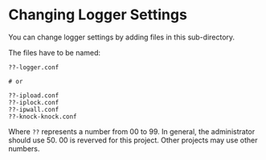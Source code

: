 
# Changing Logger Settings

You can change logger settings by adding files in this sub-directory.

The files have to be named:

    ??-logger.conf

    # or

    ??-ipload.conf
    ??-iplock.conf
    ??-ipwall.conf
    ??-knock-knock.conf

Where `??` represents a number from 00 to 99. In general, the administrator
should use 50. 00 is reverved for this project. Other projects may use other
numbers.

